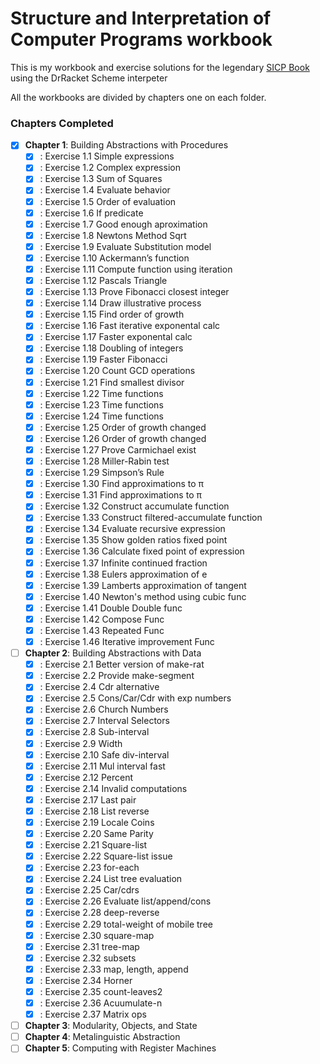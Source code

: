 # Structure and Interpretation of Computer Programs workbook

This is my workbook and exercise solutions for the legendary [SICP Book](http://sarabander.github.io/sicp/html/.) using the DrRacket Scheme interpeter

All the workbooks are divided by chapters one on each folder.

### Chapters Completed

- [x] **Chapter 1**: Building Abstractions with Procedures
    - [x] : Exercise 1.1 Simple expressions
    - [x] : Exercise 1.2 Complex expression
    - [x] : Exercise 1.3 Sum of Squares
    - [x] : Exercise 1.4 Evaluate behavior
    - [x] : Exercise 1.5 Order of evaluation
    - [x] : Exercise 1.6 If predicate
    - [x] : Exercise 1.7 Good enough aproximation
    - [x] : Exercise 1.8 Newtons Method Sqrt
    - [x] : Exercise 1.9 Evaluate Substitution model
    - [x] : Exercise 1.10 Ackermann’s function
    - [x] : Exercise 1.11 Compute function using iteration
    - [x] : Exercise 1.12 Pascals Triangle
    - [x] : Exercise 1.13 Prove Fibonacci closest integer
    - [x] : Exercise 1.14 Draw illustrative process
    - [x] : Exercise 1.15 Find order of growth
    - [x] : Exercise 1.16 Fast iterative exponental calc
    - [x] : Exercise 1.17 Faster exponental calc
    - [x] : Exercise 1.18 Doubling of integers
    - [x] : Exercise 1.19 Faster Fibonacci
    - [x] : Exercise 1.20 Count GCD operations
    - [x] : Exercise 1.21 Find smallest divisor
    - [x] : Exercise 1.22 Time functions
    - [x] : Exercise 1.23 Time functions
    - [x] : Exercise 1.24 Time functions
    - [x] : Exercise 1.25 Order of growth changed
    - [x] : Exercise 1.26 Order of growth changed
    - [x] : Exercise 1.27 Prove Carmichael exist
    - [x] : Exercise 1.28 Miller-Rabin test
    - [x] : Exercise 1.29 Simpson’s Rule
    - [x] : Exercise 1.30 Find approximations to π
    - [x] : Exercise 1.31 Find approximations to π
    - [x] : Exercise 1.32 Construct accumulate function
    - [x] : Exercise 1.33 Construct filtered-accumulate function
    - [x] : Exercise 1.34 Evaluate recursive expression
    - [x] : Exercise 1.35 Show golden ratios fixed point
    - [x] : Exercise 1.36 Calculate fixed point of expression
    - [x] : Exercise 1.37 Infinite continued fraction
    - [x] : Exercise 1.38 Eulers approximation of e
    - [x] : Exercise 1.39 Lamberts approximation of tangent
    - [x] : Exercise 1.40 Newton's method using cubic func
    - [x] : Exercise 1.41 Double Double func
    - [x] : Exercise 1.42 Compose Func
    - [x] : Exercise 1.43 Repeated Func
    - [x] : Exercise 1.46 Iterative improvement Func
    
- [ ] **Chapter 2**: Building Abstractions with Data
    - [x] : Exercise 2.1 Better version of make-rat
    - [x] : Exercise 2.2 Provide make-segment 
    - [x] : Exercise 2.4 Cdr alternative
    - [x] : Exercise 2.5 Cons/Car/Cdr with exp numbers
    - [x] : Exercise 2.6 Church Numbers
    - [x] : Exercise 2.7 Interval Selectors
    - [x] : Exercise 2.8 Sub-interval
    - [x] : Exercise 2.9 Width
    - [x] : Exercise 2.10 Safe div-interval
    - [x] : Exercise 2.11 Mul interval fast
    - [x] : Exercise 2.12 Percent
    - [x] : Exercise 2.14 Invalid computations
	- [x] : Exercise 2.17 Last pair
	- [x] : Exercise 2.18 List reverse
    - [x] : Exercise 2.19 Locale Coins
    - [x] : Exercise 2.20 Same Parity
	- [x] : Exercise 2.21 Square-list
	- [x] : Exercise 2.22 Square-list issue
	- [x] : Exercise 2.23 for-each
	- [x] : Exercise 2.24 List tree evaluation
	- [x] : Exercise 2.25 Car/cdrs
	- [x] : Exercise 2.26 Evaluate list/append/cons
	- [x] : Exercise 2.28 deep-reverse
	- [x] : Exercise 2.29 total-weight of mobile tree
	- [x] : Exercise 2.30 square-map
	- [x] : Exercise 2.31 tree-map
	- [x] : Exercise 2.32 subsets
	- [x] : Exercise 2.33 map, length, append
	- [x] : Exercise 2.34 Horner
	- [x] : Exercise 2.35 count-leaves2
	- [x] : Exercise 2.36 Acuumulate-n
	- [x] : Exercise 2.37 Matrix ops
    
- [ ] **Chapter 3**: Modularity, Objects, and State
- [ ] **Chapter 4**: Metalinguistic Abstraction
- [ ] **Chapter 5**: Computing with Register Machines
